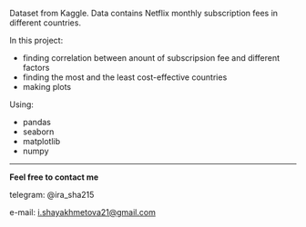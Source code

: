 Dataset from Kaggle. Data contains Netflix monthly subscription fees in different countries. 

In this project:
 - finding correlation between anount of subscripsion fee and different factors
 - finding the most and the least cost-effective countries
 - making plots

Using:
- pandas
- seaborn
- matplotlib
- numpy

---
**Feel free to contact me**

telegram: @ira_sha215

e-mail: i.shayakhmetova21@gmail.com
